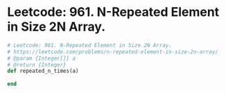 # Leetcode: 961. N-Repeated Element in Size 2N Array.

```Ruby
# Leetcode: 961. N-Repeated Element in Size 2N Array.
# https://leetcode.com/problems/n-repeated-element-in-size-2n-array/
# @param {Integer[]} a
# @return {Integer}
def repeated_n_times(a)
    
end
```